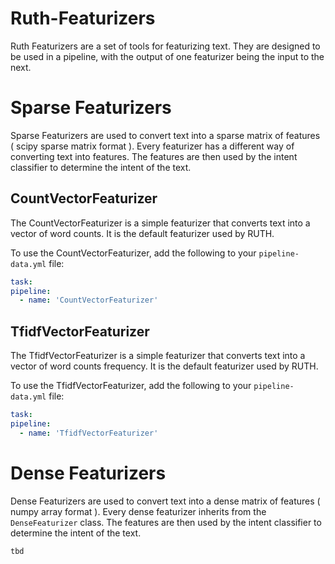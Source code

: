 # Ruth-Featurizers

Ruth Featurizers are a set of tools for featurizing text. They are designed to be used in a pipeline, with the output of one featurizer being the input to the next.

# Sparse Featurizers

 Sparse Featurizers are used to convert text into a sparse matrix of features ( scipy sparse matrix format ). Every featurizer has a different way of converting text into features. The features are then used by the intent classifier to determine the intent of the text.

## CountVectorFeaturizer

The CountVectorFeaturizer is a simple featurizer that converts text into a vector of word counts. It is the default featurizer used by RUTH.

To use the CountVectorFeaturizer, add the following to your `pipeline-data.yml` file:

```yml
task:
pipeline:
  - name: 'CountVectorFeaturizer'
```
## TfidfVectorFeaturizer

The TfidfVectorFeaturizer is a simple featurizer that converts text into a vector of word counts frequency. It is the default featurizer used by RUTH.

To use the TfidfVectorFeaturizer, add the following to your `pipeline-data.yml` file:

```yml
task:
pipeline:
  - name: 'TfidfVectorFeaturizer'
```

# Dense Featurizers

Dense Featurizers are used to convert text into a dense matrix of features ( numpy array format ). Every dense featurizer inherits from the `DenseFeaturizer` class. The features are then used by the intent classifier to determine the intent of the text.

```bash
tbd
```

